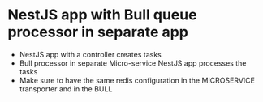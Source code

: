 # NestJS app with Bull queue processor in separate app

- NestJS app with a controller creates tasks
- Bull processor in separate Micro-service NestJS app processes the tasks
- Make sure to have the same redis configuration in the MICROSERVICE transporter and in the BULL
